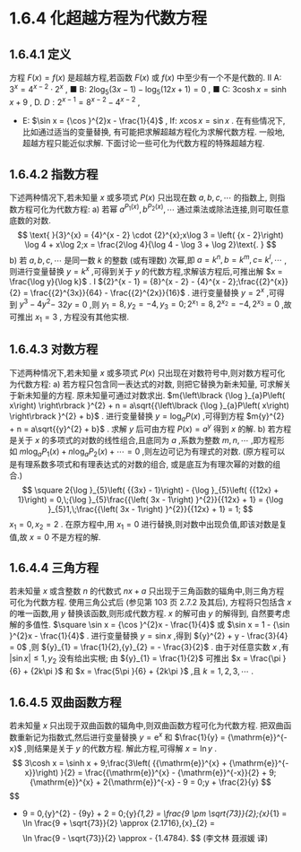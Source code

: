 # 1.6.4 化超越方程为代数方程
## 1.6.4.1 定义
方程 $F\left( x\right)  = f\left( x\right)$ 是超越方程,若函数 $F\left( x\right)$ 或 $f\left( x\right)$ 中至少有一个不是代数的.
II A: ${3}^{x} = {4}^{x - 2} \cdot  {2}^{x}$ , ■ B: $2{\log }_{5}\left( {{3x} - 1}\right)  - {\log }_{5}\left( {{12x} + 1}\right)  = 0$ ,
■ C: $3\cosh x = \sinh x + 9$ , D. $D : {2}^{x - 1} = {8}^{x - 2} - {4}^{x - 2}$ ,
- E: $\sin x = {\cos }^{2}x - \frac{1}{4}$ , If: $x\cos x = \sin x$ .
在有些情况下, 比如通过适当的变量替换, 有可能把求解超越方程化为求解代数方程. 一般地, 超越方程只能近似求解. 下面讨论一些可化为代数方程的特殊超越方程.
## 1.6.4.2 指数方程
下述两种情况下,若未知量 $x$ 或多项式 $P\left( x\right)$ 只出现在数 $a, b, c,\cdots$ 的指数上, 则指数方程可化为代数方程:
a) 若幂 ${a}^{{P}_{1}\left( x\right) },{b}^{{P}_{2}\left( x\right) },\cdots$ 通过乘法或除法连接,则可取任意底数的对数.
$$
\text{ }{3}^{x} = {4}^{x - 2} \cdot  {2}^{x};x\log 3 = \left( {x - 2}\right) \log 4 + x\log 2;x = \frac{2\log 4}{\log 4 - \log 3 + \log 2}\text{. }
$$
b) 若 $a, b, c,\cdots$ 是同一数 $k$ 的整数 (或有理数) 次幂,即 $a = {k}^{n}, b = {k}^{m}, c =$ ${k}^{l},\cdots$ ,则进行变量替换 $y = {k}^{x}$ ,可得到关于 $y$ 的代数方程,求解该方程后,可推出解 $x = \frac{\log y}{\log k}$ .
I ${2}^{x - 1} = {8}^{x - 2} - {4}^{x - 2};\frac{{2}^{x}}{2} = \frac{{2}^{3x}}{64} - \frac{{2}^{2x}}{16}$ . 进行变量替换 $y = {2}^{x}$ ,可得到 ${y}^{3} - 4{y}^{2} -$ ${32y} = 0$ ,则 ${y}_{1} = 8,{y}_{2} =  - 4,{y}_{3} = 0;{2}^{{x}_{1}} = 8,{2}^{{x}_{2}} =  - 4,{2}^{{x}_{3}} = 0$ ,故可推出 ${x}_{1} = 3$ , 方程没有其他实根.
## 1.6.4.3 对数方程
下述两种情况下,若未知量 $x$ 或多项式 $P\left( x\right)$ 只出现在对数符号中,则对数方程可化为代数方程:
a) 若方程只包含同一表达式的对数, 则把它替换为新未知量, 可求解关于新未知量的方程. 原未知量可通过对数求出.
$m{\left\lbrack  {\log }_{a}P\left( x\right) \right\rbrack  }^{2} + n = a\sqrt{{\left\lbrack  {\log }_{a}P\left( x\right) \right\rbrack  }^{2} + b}$ . 进行变量替换 $y = {\log }_{a}P\left( x\right)$ ,可得到方程 $m{y}^{2} + n = a\sqrt{{y}^{2} + b}$ . 求解 $y$ 后可由方程 $P\left( x\right)  = {a}^{y}$ 得到 $x$ 的解.
b) 若方程是关于 $x$ 的多项式的对数的线性组合,且底同为 $a$ ,系数为整数 $m, n,\cdots$ ,即方程形如 $m{\log }_{a}{P}_{1}\left( x\right)  + n{\log }_{a}{P}_{2}\left( x\right)  + \cdots  = 0$ ,则左边可记为有理式的对数. (原方程可以是有理系数多项式和有理表达式的对数的组合, 或是底互为有理次幂的对数的组合.)
$$
\square 2{\log }_{5}\left( {{3x} - 1}\right)  - {\log }_{5}\left( {{12x} + 1}\right)  = 0,\;{\log }_{5}\frac{{\left( 3x - 1\right) }^{2}}{{12x} + 1} = {\log }_{5}1,\;\frac{{\left( 3x - 1\right) }^{2}}{{12x} + 1} = 1;
$$
${x}_{1} = 0,{x}_{2} = 2$ . 在原方程中,用 ${x}_{1} = 0$ 进行替换,则对数中出现负值,即该对数是复值,故 $x = 0$ 不是方程的解.
## 1.6.4.4 三角方程
若未知量 $x$ 或含整数 $n$ 的代数式 ${nx} + a$ 只出现于三角函数的辐角中,则三角方程可化为代数方程. 使用三角公式后 (参见第 103 页 2.7.2 及其后), 方程将只包括含 $x$ 的唯一函数,用 $y$ 替换该函数,则形成代数方程. $x$ 的解可由 $y$ 的解得到, 自然要考虑解的多值性.
$\square \sin x = {\cos }^{2}x - \frac{1}{4}$ 或 $\sin x = 1 - {\sin }^{2}x - \frac{1}{4}$ . 进行变量替换 $y = \sin x$ ,得到 ${y}^{2} + y - \frac{3}{4} = 0$ ,则 ${y}_{1} = \frac{1}{2},{y}_{2} =  - \frac{3}{2}$ . 由于对任意实数 $x$ ,有 $\left| {\sin x}\right|  \leq  1,{y}_{2}$ 没有给出实根; 由 ${y}_{1} = \frac{1}{2}$ 可推出 $x = \frac{\pi }{6} + {2k\pi }$ 和 $x = \frac{5\pi }{6} + {2k\pi }$ ,且 $k = 1,2,3,\cdots$ .
## 1.6.4.5 双曲函数方程
若未知量 $x$ 只出现于双曲函数的辐角中,则双曲函数方程可化为代数方程. 把双曲函数重新记为指数式,然后进行变量替换 $y = {\mathrm{e}}^{x}$ 和 $\frac{1}{y} = {\mathrm{e}}^{-x}$ ,则结果是关于 $y$ 的代数方程. 解此方程,可得解 $x = \ln y$ .
$$
3\cosh x = \sinh x + 9;\frac{3\left( {{\mathrm{e}}^{x} + {\mathrm{e}}^{-x}}\right) }{2} = \frac{{\mathrm{e}}^{x} - {\mathrm{e}}^{-x}}{2} + 9;{\mathrm{e}}^{x} + 2{\mathrm{e}}^{-x} - 9 = 0;y + \frac{2}{y}
$$
$$
- 9 = 0,{y}^{2} - {9y} + 2 = 0;{y}_{1,2} = \frac{9 \pm  \sqrt{73}}{2};{x}_{1} = \ln \frac{9 + \sqrt{73}}{2} \approx  {2.1716},{x}_{2} =
$$
$$
\ln \frac{9 - \sqrt{73}}{2} \approx   - {1.4784}.
$$
(李文林 聂淑媛 译)